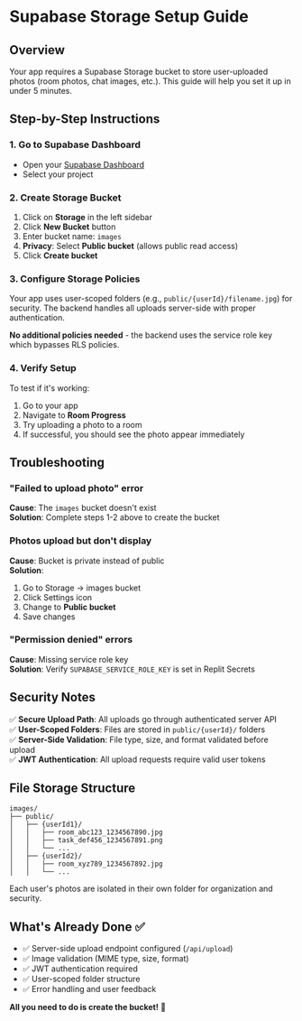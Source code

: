 # Supabase Storage Setup Guide

## Overview
Your app requires a Supabase Storage bucket to store user-uploaded photos (room photos, chat images, etc.). This guide will help you set it up in under 5 minutes.

## Step-by-Step Instructions

### 1. Go to Supabase Dashboard
- Open your [Supabase Dashboard](https://supabase.com/dashboard)
- Select your project

### 2. Create Storage Bucket
1. Click on **Storage** in the left sidebar
2. Click **New Bucket** button
3. Enter bucket name: `images`
4. **Privacy**: Select **Public bucket** (allows public read access)
5. Click **Create bucket**

### 3. Configure Storage Policies
Your app uses user-scoped folders (e.g., `public/{userId}/filename.jpg`) for security. The backend handles all uploads server-side with proper authentication.

**No additional policies needed** - the backend uses the service role key which bypasses RLS policies.

### 4. Verify Setup
To test if it's working:
1. Go to your app
2. Navigate to **Room Progress**
3. Try uploading a photo to a room
4. If successful, you should see the photo appear immediately

## Troubleshooting

### "Failed to upload photo" error
**Cause**: The `images` bucket doesn't exist  
**Solution**: Complete steps 1-2 above to create the bucket

### Photos upload but don't display
**Cause**: Bucket is private instead of public  
**Solution**: 
1. Go to Storage → images bucket
2. Click Settings icon
3. Change to **Public bucket**
4. Save changes

### "Permission denied" errors
**Cause**: Missing service role key  
**Solution**: Verify `SUPABASE_SERVICE_ROLE_KEY` is set in Replit Secrets

## Security Notes

✅ **Secure Upload Path**: All uploads go through authenticated server API  
✅ **User-Scoped Folders**: Files are stored in `public/{userId}/` folders  
✅ **Server-Side Validation**: File type, size, and format validated before upload  
✅ **JWT Authentication**: All upload requests require valid user tokens  

## File Storage Structure

```
images/
├── public/
│   ├── {userId1}/
│   │   ├── room_abc123_1234567890.jpg
│   │   ├── task_def456_1234567891.png
│   │   └── ...
│   ├── {userId2}/
│   │   ├── room_xyz789_1234567892.jpg
│   │   └── ...
```

Each user's photos are isolated in their own folder for organization and security.

## What's Already Done ✅

- ✅ Server-side upload endpoint configured (`/api/upload`)
- ✅ Image validation (MIME type, size, format)
- ✅ JWT authentication required
- ✅ User-scoped folder structure
- ✅ Error handling and user feedback

**All you need to do is create the bucket!** 🚀
